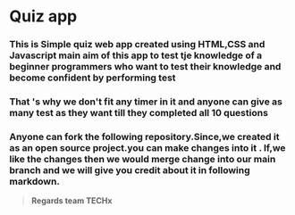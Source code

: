 # Quiz app

### This is Simple quiz web app created using HTML,CSS and Javascript main aim of this app to test tje knowledge of a beginner programmers who want to test their knowledge and become confident by performing test

### That 's why we don't fit any timer in it and anyone can give as many test as they want till they completed all 10 questions 

### Anyone can fork the following repository.Since,we created it as an open source project.you can make changes into it . If,we like the changes then we would merge change into our main branch and we will give you credit about it in following markdown.

>__Regards team TECHx__